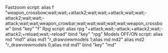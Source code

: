 Fastzoom script:
alias f "weapon_crossbow;wait;wait;+attack2;wait;wait;+attack;wait;wait;-attack2;wait;wait;-attack;wait;wait;weapon_crowbar;wait;wait;wait;wait;wait;weapon_crossbow"
bind "key" "f"
Rpg script:
alias rpg "+attack;wait;-attack;+attack2;wait;-attack2;+reload;wait;-reload"
bind "key" "rpg"
Models OFF/ON script:
alias md "md1"
alias md1 "r_drawviewmodels 1;alias md md2"
alias md2 "r_drawviewmodels 0;alias md md1"
bind "key" "md"
